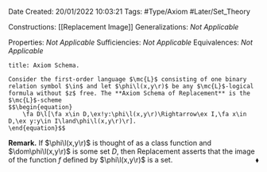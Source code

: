 <div class="topSpace"></div>

Date Created: 20/01/2022 10:03:21
Tags: #Type/Axiom #Later/Set_Theory

Constructions: [[Replacement Image]]
Generalizations: <i>Not Applicable</i>

Properties: <i>Not Applicable</i>
Sufficiencies: <i>Not Applicable</i>
Equivalences: <i>Not Applicable</i>

``` ad-Axiom
title: Axiom Schema.

Consider the first-order language $\mc{L}$ consisting of one binary relation symbol $\in$ and let $\phi\l(x,y\r)$ be any $\mc{L}$-logical formula without $z$ free. The **Axiom Schema of Replacement** is the $\mc{L}$-scheme
$$\begin{equation}
    \fa D\l[\fa x\in D,\ex!y:\phi\l(x,y\r)\Rightarrow\ex I,\fa x\in D,\ex y:y\in I\land\phi\l(x,y\r)\r].
\end{equation}$$

```

<b>Remark.</b> If $\phi\l(x,y\r)$ is thought of as a class function and $\dom\phi\l(x,y\r)$ is some set $D$, then Replacement asserts that the image of the function $f$ defined by $\phi\l(x,y\r)$ is a set.<span style="float:right;">$\blacklozenge$</span>
